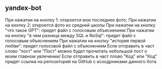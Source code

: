## yandex-bot
При нажатии на кнопку 1: откроется мое последнее фото;
При нажатии на кнопку 2: откроется фото из средней школы
При нажатии на кнопку "что такое GPT": придет файл с голосовым объяснением
При нажатии на кнопку "в чем разница между SQL и NoSql": придет файл с голосовым объяснением
При нажатии на кнопку "история первой любви": придет голосовой файл с объяснением
Если отправить в част слово "пост" или "Пост" можно будет прочитать небольшой пост о моем главном увлечении/
Если отправить в част плово "Код" или "Код" придет ссылка на репозиторий на GitHub с исходрниками данного бота
